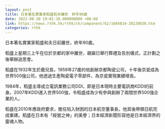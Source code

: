 ```yaml
---
layout: post
title: 日本著名實業家稻盛和夫離世　終年90歲
date: 2022-08-30 19:01:18.000000000 +08:00
link: https://news.rthk.hk/rthk/ch/component/k2/1664814-20220830.htm
categories: rthk
---
```


日本著名實業家稻盛和夫日前離世，終年90歲。

稻盛上星期三上午在位於京都的家中離世，親屬已舉行葬禮及告別儀式，正計劃之後舉辦追思會。

稻盛在1932年生於鹿兒島，1959年27歲的他創辦京都陶瓷公司，十年後京瓷成為世界500強公司，他透過生產陶瓷電子零部件，為京瓷實現業績增長。

1984年，稻盛主導成立電訊業務公司DDI，即是日本現時主要電訊商KDDI的前身。2007年KDDI進入世界500強，令稻盛成為少有參與創辦了兩間世界500強企業的人。

稻盛在2010年應政府要求，擔任陷入財困的日本航空董事長，他其後帶領日航完成重建。稻盛在日本有「經營之神」的美譽；日本經濟新聞形容他是日本經濟界的靈魂人物。
